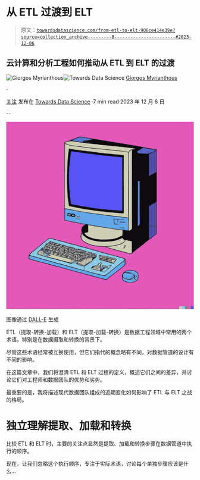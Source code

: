 # 从 ETL 过渡到 ELT

> 原文：[`towardsdatascience.com/from-etl-to-elt-908ce414e39e?source=collection_archive---------8-----------------------#2023-12-06`](https://towardsdatascience.com/from-etl-to-elt-908ce414e39e?source=collection_archive---------8-----------------------#2023-12-06)

## 云计算和分析工程如何推动从 ETL 到 ELT 的过渡

[](https://gmyrianthous.medium.com/?source=post_page-----908ce414e39e--------------------------------)![Giorgos Myrianthous](https://gmyrianthous.medium.com/?source=post_page-----908ce414e39e--------------------------------)[](https://towardsdatascience.com/?source=post_page-----908ce414e39e--------------------------------)![Towards Data Science](https://towardsdatascience.com/?source=post_page-----908ce414e39e--------------------------------) [Giorgos Myrianthous](https://gmyrianthous.medium.com/?source=post_page-----908ce414e39e--------------------------------)

·

[关注](https://medium.com/m/signin?actionUrl=https%3A%2F%2Fmedium.com%2F_%2Fsubscribe%2Fuser%2F76c21e75463a&operation=register&redirect=https%3A%2F%2Ftowardsdatascience.com%2Ffrom-etl-to-elt-908ce414e39e&user=Giorgos+Myrianthous&userId=76c21e75463a&source=post_page-76c21e75463a----908ce414e39e---------------------post_header-----------) 发布在 [Towards Data Science](https://towardsdatascience.com/?source=post_page-----908ce414e39e--------------------------------) ·7 min read·2023 年 12 月 6 日[](https://medium.com/m/signin?actionUrl=https%3A%2F%2Fmedium.com%2F_%2Fvote%2Ftowards-data-science%2F908ce414e39e&operation=register&redirect=https%3A%2F%2Ftowardsdatascience.com%2Ffrom-etl-to-elt-908ce414e39e&user=Giorgos+Myrianthous&userId=76c21e75463a&source=-----908ce414e39e---------------------clap_footer-----------)

--

[](https://medium.com/m/signin?actionUrl=https%3A%2F%2Fmedium.com%2F_%2Fbookmark%2Fp%2F908ce414e39e&operation=register&redirect=https%3A%2F%2Ftowardsdatascience.com%2Ffrom-etl-to-elt-908ce414e39e&source=-----908ce414e39e---------------------bookmark_footer-----------)![](img/0ac0bf0fce07c34df7fbef6780fafd48.png)

图像通过 [DALL-E](https://labs.openai.com/s/R6GmBJ0EmCXudKsPuIGJBBjC) 生成

ETL（提取-转换-加载）和 ELT（提取-加载-转换）是数据工程领域中常用的两个术语，特别是在数据摄取和转换的背景下。

尽管这些术语经常被互换使用，但它们指代的概念略有不同，对数据管道的设计有不同的影响。

在这篇文章中，我们将澄清 ETL 和 ELT 过程的定义，概述它们之间的差异，并讨论它们对工程师和数据团队的优势和劣势。

最重要的是，我将描述现代数据团队组成的近期变化如何影响了 ETL 与 ELT 之战的格局。

# 独立理解提取、加载和转换

比较 ETL 和 ELT 时，主要的关注点显然是提取、加载和转换步骤在数据管道中执行的顺序。

现在，让我们忽略这个执行顺序，专注于实际术语，讨论每个单独步骤应该是什么…
